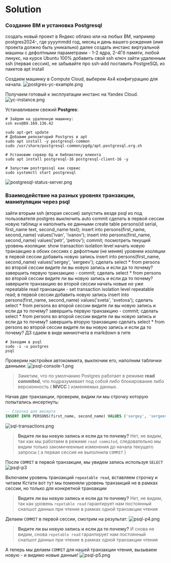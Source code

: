 # Solution

###  Создание ВМ и установка Postgresql    
<procedure title="Пункты условия" id="psql-hw-p1" collapsible="true">
    <step>создать новый проект в Яндекс облако или на любых ВМ, например postgres2024-, где yyyymmdd год, месяц и день вашего рождения (имя проекта должно быть уникально)</step>
    <step>далее создать инстанс виртуальной машины с дефолтными параметрами - 1-2 ядра, 2-4Гб памяти, любой линукс, на курсе Ubuntu 100%</step>
    <step>добавить свой ssh ключ</step>
    <step>зайти удаленным ssh (первая сессия), не забывайте про ssh-add</step>
    <step>поставить PostgreSQL из пакетов apt install</step>
</procedure>

Создаем машинку в Compute Cloud, выберем 4x4 конфигурацию для начала.
![postgres-yc-example.png](postgres-yc-example.png)

Получаем готовый к эксплуатации инстанс на Yandex Cloud.
![yc-instance.png](yc-instance.png)

Устанавливаем свежий **Postgres**:
```shell
# Зайдем на удаленную машинку:
ssh evv@89.169.136.42

sudo apt-get update
# Добавим репозиторий Postgres в apt
sudo apt install -y postgresql-common
sudo /usr/share/postgresql-common/pgdg/apt.postgresql.org.sh

# Установим сервер бд и библиотеку клиента
sudo apt install postgresql-16 postgresql-client-16 -y

# Запустим postrgessql как сервис
sudo systemctl start postgresql
```
![postgresql-status-server.png](postgresql-status-server.png)


###  Взаимодействие на разных уровнях транзакции, манипуляции через psql
<procedure title="Пункты условия" id="psql-hw-1-p2" collapsible="true">
    <step>зайти вторым ssh (вторая сессия)</step>
    <step>запустить везде psql из под пользователя postgres</step>
    <step>выключить auto commit</step>
    <step>сделать в первой сессии новую таблицу и наполнить ее данными</step>
    <step>create table persons(id serial, first_name text, second_name text);</step>
    <step>insert into persons(first_name, second_name) values('ivan', 'ivanov');</step>
    <step>insert into persons(first_name, second_name) values('petr', 'petrov');</step>
    <step>commit;</step>
    <step>посмотреть текущий уровень изоляции: show transaction isolation level</step>
    <step>начать новую транзакцию в обоих сессиях с дефолтным (не меняя) уровнем изоляции</step>
    <step>в первой сессии добавить новую запись</step>
    <step>insert into persons(first_name, second_name) values('sergey', 'sergeev');</step>
    <step>сделать select * from persons во второй сессии</step>
    <step>видите ли вы новую запись и если да то почему?</step>
    <step>завершить первую транзакцию - commit;</step>
    <step>сделать select * from persons во второй сессии</step>
    <step>видите ли вы новую запись и если да то почему?</step>
    <step>завершите транзакцию во второй сессии</step>
    <step>начать новые но уже repeatable read транзакции - set transaction isolation level repeatable read;</step>
    <step>в первой сессии добавить новую запись</step>
    <step>insert into persons(first_name, second_name) values('sveta', 'svetova');</step>
    <step>сделать select * from persons во второй сессии</step>
    <step>видите ли вы новую запись и если да то почему?</step>
    <step>завершить первую транзакцию - commit;</step>
    <step>сделать select * from persons во второй сессии</step>
    <step>видите ли вы новую запись и если да то почему?</step>
    <step>завершить вторую транзакцию</step>
    <step>сделать select * from persons во второй сессии</step>
    <step>видите ли вы новую запись и если да то почему?</step>
    <step>ДЗ сдаем в виде миниотчета в markdown в гите</step>
</procedure>


```shell
# Заходим в psql
sudo -i -u postgres
psql
```

Проверим настройки автокоммита, выключим его, наполним таблички данными:
![psql-console-1.png](psql-console-1.png)

> Заметим, что по умолчанию Postgres работает в режиме **read commited**, 
> что подразумевает под собой либо блокирование либо версионность ( **MVCC** ) изменяемых данных.

Начав две транзакции, проверим, видим ли мы строчку которую попытались инсертнуть:
```sql
-- Строчка для инсерта
INSERT INTO PERSONS(first_name, second_name) VALUES ('sergey', 'sergeev');
```

![sql-transactions.png](sql-transactions.png)
> **Видите ли вы новую запись и если да то почему?**
> Нет, не видим, так как мы работаем в режиме `read commited`, следовательно 
> мы видим только закомичеенные изменения до начала текущего запросы ( а первая сессия не выполнила `COMMIT` )


После `COMMIT` в первой транзакции, мы увидем запись используя `SELECT`
![psql-p3](psql-p3.png)

Включаем уровень транзакций `repeatable read`, вставляем строчку и читаем
<note>
Кстати вот тут мы поменяли уровень транзакций не в рамках сессии, но только для конкретной транзакции
</note>


> **Видите ли вы новую запись и если да то почему?** 
> Нет, не видим, так как уровень `repetable read` гарантирует нам постоянный снапшот данных
> при чтение в рамках одной транзакции чтения

Делаем `COMMIT` в первой сессии, смотрим на результат:
![psql-p4.png](psql-p4.png)

> **Видите ли вы новую запись и если да то почему?** 
> И снова не видим, снова `repetable read` гарантирует нам постоянный снапшот данных
> при чтение в рамках одной транзакции чтения

А теперь мы делаем `COMMIT` для нашей транзакции чтения, вызываем новую - и видимо новые данные!
![psql-p5.png](psql-p5.png)